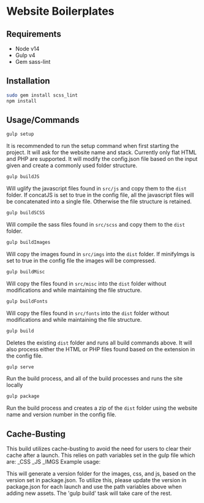 # Website Boilerplates

## Requirements
- Node v14
- Gulp v4
- Gem sass-lint

## Installation
```bash
sudo gem install scss_lint
npm install
```

## Usage/Commands
```bash
gulp setup
```
It is recommended to run the setup command when first starting the project. It will ask for the website name and stack. Currently only flat HTML and PHP are supported. It will modify the config.json file based on the input given and create a commonly used folder structure.

```bash
gulp buildJS
```
Will uglify the javascript files found in ```src/js``` and copy them to the ```dist``` folder. If concatJS is set to true in the config file, all the javascript files will be concatenated into a single file. Otherwise the file structure is retained.

```bash
gulp buildSCSS
```
Will compile the sass files found in ```src/scss``` and copy them to the ```dist``` folder.

```bash
gulp buildImages
```
Will copy the images found in ```src/imgs``` into the ```dist``` folder. If minifyImgs is set to true in the config file the images will be compressed.

```bash
gulp buildMisc
```
Will copy the files found in ```src/misc``` into the ```dist``` folder without modifications and while maintaining the file structure.

```bash
gulp buildFonts
```
Will copy the files found in ```src/fonts``` into the ```dist``` folder without modifications and while maintaining the file structure.

```bash
gulp build
```
Deletes the existing ```dist``` folder and runs all build commands above. It will also process either the HTML or PHP files found based on the extension in the config file. 


```bash
gulp serve
```
Run the build process, and all of the build processes and runs the site locally


```bash
gulp package
```
Run the build process and creates a zip of the ```dist``` folder using the website name and version number in the config file.  


## Cache-Busting
This build utilizes cache-busting to avoid the need for users to clear their cache after a launch. This relies on path variables set in the gulp file which are:
_CSS
_JS
_IMGS
Example usage: 
<!--
    <script type="text/javascript" src="_JS/main.js"></script>
-->
This will generate a version folder for the images, css, and js, based on the version set in package.json. To utilize this, please update the version in package.json for each launch and use the path variables above when adding new assets. The 'gulp build' task will take care of the rest.








